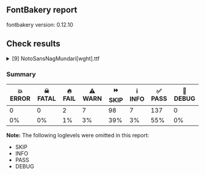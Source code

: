 ## FontBakery report

fontbakery version: 0.12.10





## Check results



<details><summary>[9] NotoSansNagMundari[wght].ttf</summary>
<div>
<details>
    <summary>🔥 <b>FAIL</b> Does the font have any invalid script tags? <a href="https://fontbakery.readthedocs.io/en/stable/fontbakery/checks/opentype.layout.html#"></a></summary>
    <div>







* 🔥 **FAIL** <p>The following invalid script tags were found in the font: nagm</p>
 [code: bad-script-tags]



</div>
</details>

<details>
    <summary>🔥 <b>FAIL</b> Check for presence of an ARTICLE.en_us.html file <a href="https://fontbakery.readthedocs.io/en/stable/fontbakery/checks/googlefonts.description.html#"></a></summary>
    <div>







* 🔥 **FAIL** <p>This is a Noto font but it lacks an ARTICLE.en_us.html file.</p>
 [code: missing-article]



* 🔥 **FAIL** <p>This is a Noto font but it lacks a DESCRIPTION.en_us.html file.</p>
 [code: missing-description]



</div>
</details>

<details>
    <summary>⚠️ <b>WARN</b> Check font contains no unreachable glyphs <a href="https://fontbakery.readthedocs.io/en/stable/fontbakery/checks/universal.glyphset.html#"></a></summary>
    <div>







* ⚠️ **WARN** <p>The following glyphs could not be reached by codepoint or substitution rules:</p>
<pre><code>- ninenagmundari.alt

- zeronagmundari.001
</code></pre>
 [code: unreachable-glyphs]



</div>
</details>

<details>
    <summary>⚠️ <b>WARN</b> Validate size, and resolution of article images, and ensure article page has minimum length and includes visual assets. <a href="https://fontbakery.readthedocs.io/en/stable/fontbakery/checks/googlefonts.article.html#"></a></summary>
    <div>







* ⚠️ **WARN** <p>Family metadata at fonts/NotoSansNagMundari/googlefonts/variable-ttf does not have an article.</p>
 [code: lacks-article]



</div>
</details>

<details>
    <summary>⚠️ <b>WARN</b> Check for codepoints not covered by METADATA subsets. <a href="https://fontbakery.readthedocs.io/en/stable/fontbakery/checks/googlefonts.subsets.html#"></a></summary>
    <div>







* ⚠️ **WARN** <p>The following codepoints supported by the font are not covered by
any subsets defined in the font's metadata file, and will never
be served. You can solve this by either manually adding additional
subset declarations to METADATA.pb, or by editing the glyphset
definitions.</p>
<ul>
<li>U+02D8 BREVE: try adding one of: canadian-aboriginal, yi</li>
<li>U+02D9 DOT ABOVE: try adding one of: canadian-aboriginal, yi</li>
<li>U+02DB OGONEK: try adding one of: canadian-aboriginal, yi</li>
<li>U+0302 COMBINING CIRCUMFLEX ACCENT: try adding one of: math, coptic, cherokee, tifinagh</li>
<li>U+0306 COMBINING BREVE: try adding one of: old-permic, tifinagh</li>
<li>U+0307 COMBINING DOT ABOVE: try adding one of: syriac, todhri, canadian-aboriginal, math, duployan, tifinagh, coptic, malayalam, hebrew, tai-le, old-permic</li>
<li>U+030A COMBINING RING ABOVE: try adding one of: syriac, duployan</li>
<li>U+030B COMBINING DOUBLE ACUTE ACCENT: try adding one of: cherokee, osage</li>
<li>U+030C COMBINING CARON: try adding one of: tai-le, cherokee</li>
<li>U+0326 COMBINING COMMA BELOW: try adding math</li>
<li>U+0327 COMBINING CEDILLA: try adding math</li>
<li>U+0328 COMBINING OGONEK: not included in any glyphset definition</li>
<li>U+0964 DEVANAGARI DANDA: try adding one of: grantha, mahajani, oriya, gurmukhi, dogra, tamil, limbu, takri, multani, gujarati, khudawadi, telugu, masaram-gondi, bengali, syloti-nagri, malayalam, kannada, gunjala-gondi, ol-onal, tirhuta, sinhala, devanagari, nandinagari</li>
<li>U+0965 DEVANAGARI DOUBLE DANDA: try adding one of: grantha, gurung-khema, mahajani, oriya, gurmukhi, dogra, tamil, limbu, takri, multani, gujarati, khudawadi, telugu, masaram-gondi, bengali, syloti-nagri, malayalam, kannada, gunjala-gondi, ol-onal, tirhuta, sinhala, devanagari, nandinagari</li>
<li>U+25CC DOTTED CIRCLE: try adding one of: elbasan, tibetan, grantha, old-permic, modi, bassa-vah, soyombo, hanifi-rohingya, tamil, manichaean, adlam, masaram-gondi, pahawh-hmong, syloti-nagri, lao, tirhuta, psalter-pahlavi, meetei-mayek, buginese, zanabazar-square, kayah-li, thaana, thai, myanmar, saurashtra, khmer, sundanese, javanese, warang-citi, gurmukhi, duployan, dogra, brahmi, new-tai-lue, yi, math, tagalog, marchen, armenian, malayalam, caucasian-albanian, mandaic, tai-viet, balinese, wancho, devanagari, hebrew, tai-le, bhaiksuki, rejang, nko, sogdian, mahajani, tai-tham, batak, cham, mende-kikakui, tifinagh, coptic, limbu, takri, ahom, khudawadi, bengali, canadian-aboriginal, mongolian, kannada, chakma, music, gunjala-gondi, newa, sinhala, symbols, lepcha, tagbanwa, kaithi, siddham, phags-pa, buhid, khojki, oriya, syriac, gujarati, kharoshthi, telugu, miao, hanunoo, sharada, osage</li>
</ul>
<p>Or you can add the above codepoints to one of the subsets supported by the font: <code>latin</code>, <code>latin-ext</code>, <code>nag-mundari</code></p>
 [code: unreachable-subsetting]



</div>
</details>

<details>
    <summary>⚠️ <b>WARN</b> Ensure soft_dotted characters lose their dot when combined with marks that replace the dot. <a href="https://fontbakery.readthedocs.io/en/stable/fontbakery/checks/shaping.html#"></a></summary>
    <div>







* ⚠️ **WARN** <p>The dot of soft dotted characters used in orthographies <em>must</em> disappear in the following strings: į̀ į́ į̂ į̃ į̄ į̌</p>
<p>The dot of soft dotted characters <em>should</em> disappear in other cases, for example: į̆ į̇ į̈ į̊ į̋ į̦̀ į̦́ į̦̂ į̦̃ į̦̄ į̦̆ į̦̇ į̦̈ į̦̊ į̦̋ į̦̌ į̧̀ į̧́ į̧̂ į̧̃</p>
<p>Your font fully covers the following languages that require the soft-dotted feature: Dutch (Latn, 31,709,104 speakers), Lithuanian (Latn, 2,357,094 speakers).</p>
<p>Your font does <em>not</em> cover the following languages that require the soft-dotted feature: Nzakara (Latn, 50,000 speakers), Belarusian (Cyrl, 10,064,517 speakers), Cicipu (Latn, 44,000 speakers), Heiltsuk (Latn, 300 speakers), Bete-Bendi (Latn, 100,000 speakers), South Central Banda (Latn, 244,000 speakers), Ijo, Southeast (Latn, 2,471,000 speakers), Vute (Latn, 21,000 speakers), Ejagham (Latn, 120,000 speakers), Southern Kisi (Latn, 360,000 speakers), Kom (Latn, 360,685 speakers), Ngbaka (Latn, 1,020,000 speakers), Nateni (Latn, 100,000 speakers), Avokaya (Latn, 100,000 speakers), Sar (Latn, 500,000 speakers), Ebira (Latn, 2,200,000 speakers), Gulay (Latn, 250,478 speakers), Basaa (Latn, 332,940 speakers), Zapotec (Latn, 490,000 speakers), Igbo (Latn, 27,823,640 speakers), Mundani (Latn, 34,000 speakers), Ekpeye (Latn, 226,000 speakers), Dii (Latn, 71,000 speakers), Koonzime (Latn, 40,000 speakers), Ma’di (Latn, 584,000 speakers), Mango (Latn, 77,000 speakers), Teke-Ebo (Latn, 260,000 speakers), Bafut (Latn, 158,146 speakers), Dan (Latn, 1,099,244 speakers), Lugbara (Latn, 2,200,000 speakers), Kaska (Latn, 125 speakers), Kpelle, Guinea (Latn, 622,000 speakers), Han (Latn, 6 speakers), Aghem (Latn, 38,843 speakers), Mfumte (Latn, 79,000 speakers), Makaa (Latn, 221,000 speakers), Navajo (Latn, 166,319 speakers), Fur (Latn, 1,230,163 speakers), Ukrainian (Cyrl, 29,273,587 speakers), Yala (Latn, 200,000 speakers).</p>
 [code: soft-dotted]



</div>
</details>

<details>
    <summary>⚠️ <b>WARN</b> Check the direction of the outermost contour in each glyph <a href="https://fontbakery.readthedocs.io/en/stable/fontbakery/checks/outline.html#"></a></summary>
    <div>







* ⚠️ **WARN** <p>The following glyphs have a counter-clockwise outer contour:</p>
<pre><code>* ongnagmundari (U+1E4D4) has a counter-clockwise outer contour
</code></pre>
 [code: ccw-outer-contour]



</div>
</details>

<details>
    <summary>⚠️ <b>WARN</b> Ensure variable fonts include an avar table. <a href="https://fontbakery.readthedocs.io/en/stable/fontbakery/checks/googlefonts.varfont.html#"></a></summary>
    <div>







* ⚠️ **WARN** <p>This variable font does not have an avar table.</p>
 [code: missing-avar]



</div>
</details>

<details>
    <summary>⚠️ <b>WARN</b> Ensure fonts have ScriptLangTags declared on the 'meta' table. <a href="https://fontbakery.readthedocs.io/en/stable/fontbakery/checks/googlefonts.meta.html#"></a></summary>
    <div>







* ⚠️ **WARN** <p>This font file does not have a 'meta' table.</p>
 [code: lacks-meta-table]



</div>
</details>
</div>
</details>




### Summary

| 💥 ERROR | ☠ FATAL | 🔥 FAIL | ⚠️ WARN | ⏩ SKIP | ℹ️ INFO | ✅ PASS | 🔎 DEBUG | 
| ---|---|---|---|---|---|---|---|
| 0 | 0 | 2 | 7 | 98 | 7 | 137 | 0 | 
| 0% | 0% | 1% | 3% | 39% | 3% | 55% | 0% | 



**Note:** The following loglevels were omitted in this report:


* SKIP
* INFO
* PASS
* DEBUG
